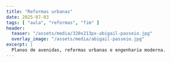 ```yaml
---
title: "Reformas urbanas"
date: 2025-07-03
tags: [ "aula", "reformas", "fim" ]
header:
  teaser: "/assets/media/320x213px-abigail-passeio.jpg"
  overlay_image: "/assets/media/abigail-passeio.jpg"
excerpt: |
  Planos de avenidas, reformas urbanas e engenharia moderna.
---
```

